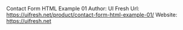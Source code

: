 Contact Form HTML Example 01 Author: UI Fresh Url: https://uifresh.net/product/contact-form-html-example-01/ Website: https://uifresh.net
